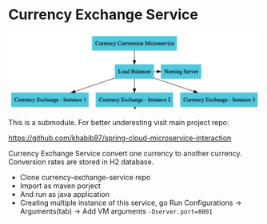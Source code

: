 # Currency Exchange Service

![Desing Overview](https://raw.githubusercontent.com/khabib97/spring-cloud-microservice-interaction/master/overview.png)

This is a submodule. For better underesting visit main project repo:

https://github.com/khabib97/spring-cloud-microservice-interaction

Currency Exchange Service convert one currency to another currency. Conversion rates are stored in H2 database.
- Clone currency-exchange-service repo
- Import as maven porject
- And run as java application
- Creating multiple instance of this service, go Run Configurations -> Arguments(tab) -> Add VM arguments `-Dserver.port=8001`
